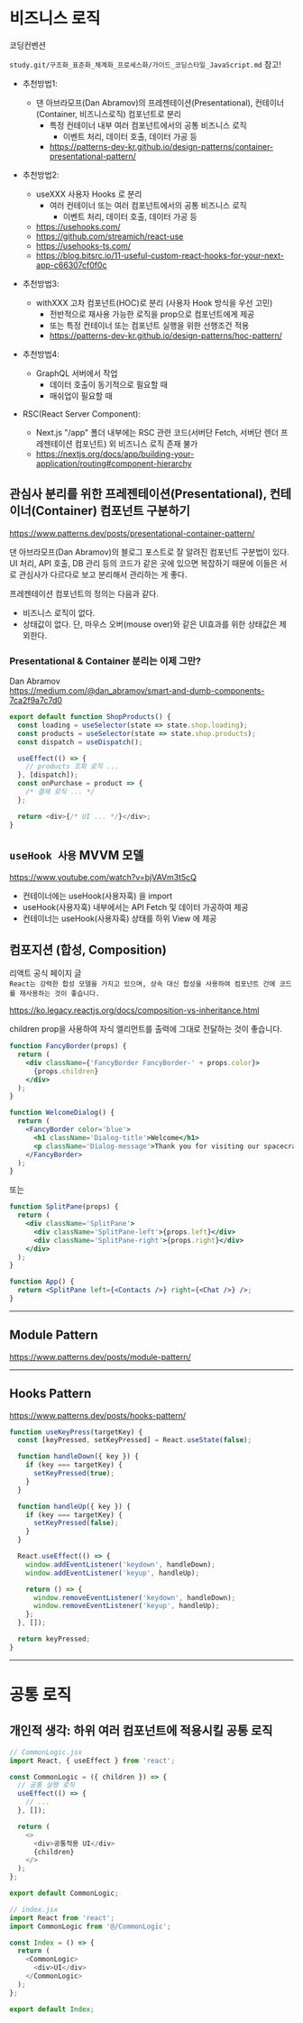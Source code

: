 # 비즈니스 로직

코딩컨벤션

`study.git/구조화_표준화_체계화_프로세스화/가이드_코딩스타일_JavaScript.md` 참고!

- 추천방법1:

  - 댄 아브라모프(Dan Abramov)의 프레젠테이션(Presentational), 컨테이너(Container, 비즈니스로직) 컴포넌트로 분리
    - 특정 컨테이너 내부 여러 컴포넌트에서의 공통 비즈니스 로직
      - 이벤트 처리, 데이터 호출, 데이터 가공 등
    - https://patterns-dev-kr.github.io/design-patterns/container-presentational-pattern/

- 추천방법2:

  - useXXX 사용자 Hooks 로 분리
    - 여러 컨테이너 또는 여러 컴포넌트에서의 공통 비즈니스 로직
      - 이벤트 처리, 데이터 호출, 데이터 가공 등
  - https://usehooks.com/
  - https://github.com/streamich/react-use
  - https://usehooks-ts.com/
  - https://blog.bitsrc.io/11-useful-custom-react-hooks-for-your-next-app-c66307cf0f0c

- 추천방법3:

  - withXXX 고차 컴포넌트(HOC)로 분리 (사용자 Hook 방식을 우선 고민)
    - 전반적으로 재사용 가능한 로직을 prop으로 컴포넌트에게 제공
    - 또는 특정 컨테이너 또는 컴포넌트 실행을 위한 선행조건 적용
    - https://patterns-dev-kr.github.io/design-patterns/hoc-pattern/

- 추천방법4:

  - GraphQL 서버에서 작업
    - 데이터 호출이 동기적으로 필요할 때
    - 매쉬업이 필요할 때

- RSC(React Server Component):

  - Next.js "/app" 폴더 내부에는 RSC 관련 코드(서버단 Fetch, 서버단 렌더 프레젠테이션 컴포넌트) 외 비즈니스 로직 존재 불가
  - https://nextjs.org/docs/app/building-your-application/routing#component-hierarchy

## 관심사 분리를 위한 프레젠테이션(Presentational), 컨테이너(Container) 컴포넌트 구분하기

https://www.patterns.dev/posts/presentational-container-pattern/

댄 아브라모프(Dan Abramov)의 블로그 포스트로 잘 알려진 컴포넌트 구분법이 있다.  
UI 처리, API 호출, DB 관리 등의 코드가 같은 곳에 있으면 복잡하기 때문에 이들은 서로 관심사가 다르다로 보고 분리해서 관리하는 게 좋다.

프레젠테이션 컴포넌트의 정의는 다음과 같다.

- 비즈니스 로직이 없다.
- 상태값이 없다. 단, 마우스 오버(mouse over)와 같은 UI효과를 위한 상태값은 제외한다.

### Presentational & Container 분리는 이제 그만?

Dan Abramov  
https://medium.com/@dan_abramov/smart-and-dumb-components-7ca2f9a7c7d0

```javascript
export default function ShopProducts() {
  const loading = useSelector(state => state.shop.loading);
  const products = useSelector(state => state.shop.products);
  const dispatch = useDispatch();

  useEffect(() => {
    // products 조회 로직 ...
  }, [dispatch]);
  const onPurchase = product => {
    /* 결제 로직 ... */
  };

  return <div>{/* UI ... */}</div>;
}
```

## `useHook 사용` MVVM 모델

https://www.youtube.com/watch?v=bjVAVm3t5cQ

- 컨테이너에는 useHook(사용자훅) 을 import
- useHook(사용자훅) 내부에서는 API Fetch 및 데이터 가공하여 제공
- 컨테이너는 useHook(사용자훅) 상태를 하위 View 에 제공

## 컴포지션 (합성, Composition)

리액트 공식 페이지 글  
`React는 강력한 합성 모델을 가지고 있으며, 상속 대신 합성을 사용하여 컴포넌트 간에 코드를 재사용하는 것이 좋습니다.`

https://ko.legacy.reactjs.org/docs/composition-vs-inheritance.html

children prop을 사용하여 자식 엘리먼트를 출력에 그대로 전달하는 것이 좋습니다.

```jsx
function FancyBorder(props) {
  return (
    <div className={'FancyBorder FancyBorder-' + props.color}>
      {props.children}
    </div>
  );
}
```

```jsx
function WelcomeDialog() {
  return (
    <FancyBorder color='blue'>
      <h1 className='Dialog-title'>Welcome</h1>
      <p className='Dialog-message'>Thank you for visiting our spacecraft!</p>
    </FancyBorder>
  );
}
```

또는

```jsx
function SplitPane(props) {
  return (
    <div className='SplitPane'>
      <div className='SplitPane-left'>{props.left}</div>
      <div className='SplitPane-right'>{props.right}</div>
    </div>
  );
}

function App() {
  return <SplitPane left={<Contacts />} right={<Chat />} />;
}
```

---

## Module Pattern

https://www.patterns.dev/posts/module-pattern/

---

## Hooks Pattern

https://www.patterns.dev/posts/hooks-pattern/

```javascript
function useKeyPress(targetKey) {
  const [keyPressed, setKeyPressed] = React.useState(false);

  function handleDown({ key }) {
    if (key === targetKey) {
      setKeyPressed(true);
    }
  }

  function handleUp({ key }) {
    if (key === targetKey) {
      setKeyPressed(false);
    }
  }

  React.useEffect(() => {
    window.addEventListener('keydown', handleDown);
    window.addEventListener('keyup', handleUp);

    return () => {
      window.removeEventListener('keydown', handleDown);
      window.removeEventListener('keyup', handleUp);
    };
  }, []);

  return keyPressed;
}
```

---

# 공통 로직

## 개인적 생각: 하위 여러 컴포넌트에 적용시킬 공통 로직

```javascript
// CommonLogic.jsx
import React, { useEffect } from 'react';

const CommonLogic = ({ children }) => {
  // 공통 실행 로직
  useEffect(() => {
    // ...
  }, []);

  return (
    <>
      <div>공통적용 UI</div>
      {children}
    </>
  );
};

export default CommonLogic;
```

```javascript
// index.jsx
import React from 'react';
import CommonLogic from '@/CommonLogic';

const Index = () => {
  return (
    <CommonLogic>
      <div>UI</div>
    </CommonLogic>
  );
};

export default Index;
```
